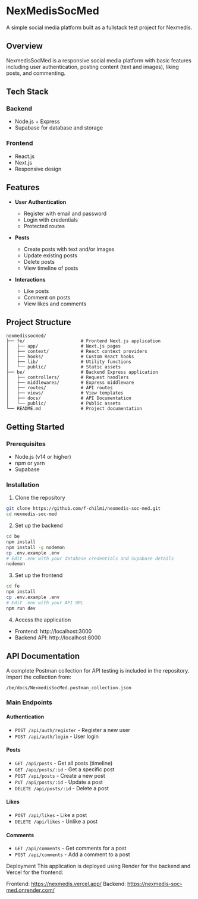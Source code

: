 # NexMedisSocMed

A simple social media platform built as a fullstack test project for Nexmedis.

## Overview

NexmedisSocMed is a responsive social media platform with basic features including user authentication, posting content (text and images), liking posts, and commenting.

## Tech Stack

### Backend

- Node.js + Express
- Supabase for database and storage

### Frontend

- React.js
- Next.js
- Responsive design

## Features

- **User Authentication**

  - Register with email and password
  - Login with credentials
  - Protected routes

- **Posts**

  - Create posts with text and/or images
  - Update existing posts
  - Delete posts
  - View timeline of posts

- **Interactions**
  - Like posts
  - Comment on posts
  - View likes and comments

## Project Structure

```
nexmedissocmed/
├── fe/                     # Frontend Next.js application
│   ├── app/                # Next.js pages
│   ├── context/            # React context providers
│   ├── hooks/              # Custom React hooks
│   ├── lib/                # Utility functions
│   └── public/             # Static assets
├── be/                     # Backend Express application
│   ├── controllers/        # Request handlers
│   ├── middlewares/        # Express middleware
│   ├── routes/             # API routes
│   ├── views/              # View templates
│   ├── docs/               # API Documentation
│   └── public/             # Public assets
└── README.md               # Project documentation
```

## Getting Started

### Prerequisites

- Node.js (v14 or higher)
- npm or yarn
- Supabase

### Installation

1. Clone the repository

```bash
git clone https://github.com/f-chilmi/nexmedis-soc-med.git
cd nexmedis-soc-med
```

2. Set up the backend

```bash
cd be
npm install
npm install -g nodemon
cp .env.example .env
# Edit .env with your database credentials and Supabase details
nodemon
```

3. Set up the frontend

```bash
cd fe
npm install
cp .env.example .env
# Edit .env with your API URL
npm run dev
```

4. Access the application

- Frontend: http://localhost:3000
- Backend API: http://localhost:8000

## API Documentation

A complete Postman collection for API testing is included in the repository. Import the collection from:

```
/be/docs/NexmedisSocMed.postman_collection.json
```

### Main Endpoints

#### Authentication

- `POST /api/auth/register` - Register a new user
- `POST /api/auth/login` - User login

#### Posts

- `GET /api/posts` - Get all posts (timeline)
- `GET /api/posts/:id` - Get a specific post
- `POST /api/posts` - Create a new post
- `PUT /api/posts/:id` - Update a post
- `DELETE /api/posts/:id` - Delete a post

#### Likes

- `POST /api/likes` - Like a post
- `DELETE /api/likes` - Unlike a post

#### Comments

- `GET /api/comments` - Get comments for a post
- `POST /api/comments` - Add a comment to a post

Deployment
This application is deployed using Render for the backend and Vercel for the frontend:

Frontend: https://nexmedis.vercel.app/
Backend: https://nexmedis-soc-med.onrender.com/
